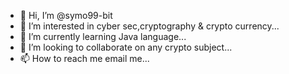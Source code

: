 - 👋 Hi, I’m @symo99-bit
- 👀 I’m interested in cyber sec,cryptography & crypto currency...
- 🌱 I’m currently learning Java language...
- 💞️ I’m looking to collaborate on any crypto subject...
- 📫 How to reach me email me...

<!---
symo99-bit/symo99-bit is a ✨ special ✨ repository because its `README.md` (this file) appears on your GitHub profile.
You can click the Preview link to take a look at your changes.
--->
